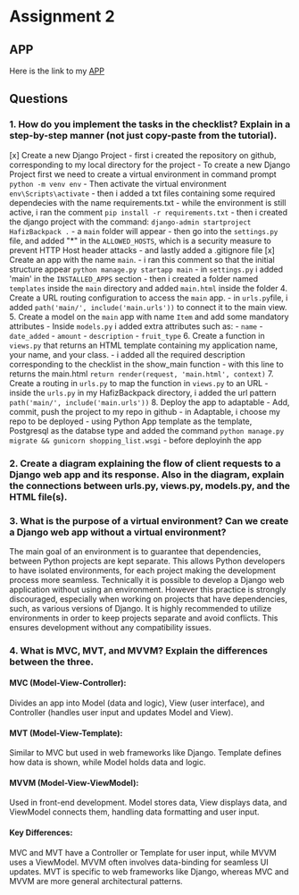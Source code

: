 # Assignment 2

## APP
Here is the link to my [APP](https://hafizbackpack.adaptable.app/main/)

## Questions
### 1. How do you implement the tasks in the checklist? Explain in a step-by-step manner (not just copy-paste from the tutorial).

[x] Create a new Django Project
    - first i created the repository on github, corresponding to my local directory for the project
    - To create a new Django Project first we need to create a virtual environment in command prompt
    ```
    python -m venv env
    ```
    - Then activate the virtual environment
    ```
    env\Scripts\activate
    ```
    - then i added a txt files containing some required dependecies with the name requirements.txt
    - while the environment is still active, i ran the comment
    ```
    pip install -r requirements.txt
    ```
    - then i created the django project with the command:
    ```
    django-admin startproject HafizBackpack .
    ```
    - a `main` folder will appear
    - then go into the `settings.py` file, and added "*" in the `ALLOWED_HOSTS`, which is a security measure to prevent HTTP Host header attacks
    - and lastly added a .gitignore file
[x] Create an app with the name `main`.
    - i ran this comment so that the initial structure appear
    ```
    python manage.py startapp main
    ```
    - in `settings.py` i added 'main' in the `INSTALLED_APPS` section
    - then i created a folder named `templates` inside the `main` directory and added `main.html` inside the folder
4. Create a URL routing configuration to access the `main` app.
    - in `urls.py`file, i added `path('main/', include('main.urls'))` to connect it to the main view.
5. Create a model on the `main` app with name `Item` and add some mandatory attributes
    - Inside `models.py` i added extra attributes such as:
        - `name`
        - `date_added`
        - `amount`
        - `description`
        - `fruit_type`
6. Create a function in `views.py` that returns an HTML template containing my application name, your name, and your class.
    - i added all the required description corresponding to the checklist in the show_main function
    - with this line to returns the main.html
    ```
    return render(request, 'main.html', context)
    ```
7. Create a routing in `urls.py` to map the function in `views.py` to an URL
    - inside the `urls.py` in my HafizBackpack directory, i added the url pattern
    ```
    path('main/', include('main.urls'))
    ```
8. Deploy the app to adaptable
    - Add, commit, push the project to my repo in github
    - in Adaptable, i choose my repo to be deployed
    - using Python App template as the template, Postgresql as the databse type and added the command 
    ```
    python manage.py migrate && gunicorn shopping_list.wsgi
    ```
    - before deployinh the app
### 2. Create a diagram explaining the flow of client requests to a Django web app and its response. Also in the diagram, explain the connections between urls.py, views.py, models.py, and the HTML file(s).


### 3. What is the purpose of a virtual environment? Can we create a Django web app without a virtual environment?
  The main goal of an environment is to guarantee that dependencies, between Python projects are kept separate. This allows Python developers to have isolated environments, for each project making the development process more seamless. Technically it is possible to develop a Django web application without using an environment. However this practice is strongly discouraged, especially when working on projects that have dependencies, such, as various versions of Django. It is highly recommended to utilize environments in order to keep projects separate and avoid conflicts. This ensures development without any compatibility issues.
  
### 4. What is MVC, MVT, and MVVM? Explain the differences between the three.
#### MVC (Model-View-Controller):
Divides an app into Model (data and logic), View (user interface), and Controller (handles user input and updates Model and View).

#### MVT (Model-View-Template):
Similar to MVC but used in web frameworks like Django.
Template defines how data is shown, while Model holds data and logic.

#### MVVM (Model-View-ViewModel):
Used in front-end development.
Model stores data, View displays data, and ViewModel connects them, handling data formatting and user input.

#### Key Differences:
MVC and MVT have a Controller or Template for user input, while MVVM uses a ViewModel.
MVVM often involves data-binding for seamless UI updates.
MVT is specific to web frameworks like Django, whereas MVC and MVVM are more general architectural patterns.
